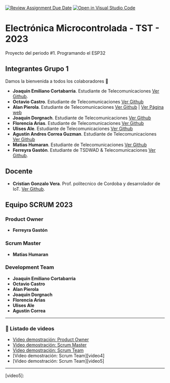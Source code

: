 [![Review Assignment Due Date](https://classroom.github.com/assets/deadline-readme-button-8d59dc4de5201274e310e4c54b9627a8934c3b88527886e3b421487c677d23eb.svg)](https://classroom.github.com/a/J_sTf_W8) [![Open in Visual Studio Code](https://classroom.github.com/assets/open-in-vscode-c66648af7eb3fe8bc4f294546bfd86ef473780cde1dea487d3c4ff354943c9ae.svg)](https://classroom.github.com/online_ide?assignment_repo_id=10776980&assignment_repo_type=AssignmentRepo)

# Electrónica Microcontrolada - TST - 2023
Proyecto del periodo #1. Programando el ESP32
 

## Integrantes Grupo 1          

Damos la bienvenida a todos los colaboradores 💙
- **Joaquin Emiliano Cortabarria**. Estudiante de Telecomunicaciones [Ver Github](https://github.com/joacorta).
- **Octavio Castro**. Estudiante de Telecomunicaciones [Ver Github](https://github.com/OctavioXeOc)
- **Alan Pierola**. Estudiante de Telecomunicaciones [Ver Github](https://github.com/alancodigo) | [Ver Página web](https://alancodigo.github.io)
- **Joaquin Dorgnach**. Estudiante de Telecomunicaciones [Ver Github](https://github.com/Joaquinn31)
- **Florencia Arias**. Estudiante de Telecomunicaciones [Ver Github](https://github.com/cande2323)
- **Ulises Ale**. Estudiante de Telecomunicaciones [Ver Github](https://github.com/ulisesaale)
- **Agustin Andres Correa Guzman**. Estudiante de Telecomunicaciones [Ver Github](https://github.com/Agustincorreag91https://github.com/)
- **Matias Humaran**. Estudiante de Telecomunicaciones [Ver Github](https://github.com/Malvatyan)
- **Ferreyra Gastón**. Estudiante de TSDWAD & Telecomunicaciones [Ver Github](https://github.com/gastonloco).



## Docente

- **Cristian Gonzalo Vera**. Prof. politecnico de Cordoba y desarrolador de IoT. [Ver Github](https://github.com/Gona79).


## Equipo SCRUM 2023


### Product Owner

- **Ferreyra Gastón**

### Scrum Master

- **Matias Humaran**

### Development Team

- **Joaquin Emiliano Cortabarria**
- **Octavio Castro**
- **Alan Pierola**
- **Joaquin Dorgnach**
- **Florencia Arias**
- **Ulises Ale**
- **Agustin Correa**

--- 

### 🎥 Listado de videos

<!-- YT:START -->
- [Video demostración: Product Owner][video1]
- [Video demostración: Scrum Master][video2]
- [Video demostración: Scrum Team][video3]
- [Video demostración: Scrum Team][video4]
- [Video demostración: Scrum Team][video5]

<!-- YT:END -->


---
[video1]: https://www.youtube.com/watch?v=jiJkwRlExsE
[video2]: https://www.youtube.com/watch?v=HXS5RiXmF7U
[video3]: 
[video4]: 
[video5]: 

